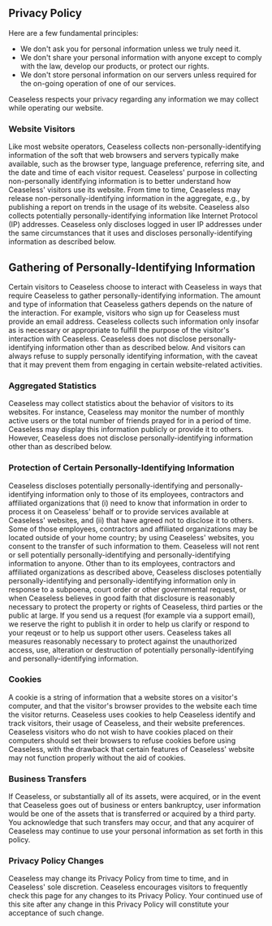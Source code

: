 ## Privacy Policy
Here are a few fundamental principles:
* We don't ask you for personal information unless we truly need it.
* We don't share your personal information with anyone except to comply with the law, develop our products, or protect our rights.
* We don't store personal information on our servers unless required for the on-going operation of one of our services.

Ceaseless respects your privacy regarding any information we may collect while operating our website.

### Website Visitors
Like most website operators, Ceaseless collects non-personally-identifying information of the soft that web browsers and servers typically make available, such as the browser type, language preference, referring site, and the date and time of each visitor request. Ceaseless' purpose in collecting non-personally identifying information is to better understand how Ceaseless' visitors use its website. From time to time, Ceaseless may release non-personally-identifying information in the aggregate, e.g., by publishing a report on trends in the usage of its website.
Ceaseless also collects potentially personally-identifying information like Internet Protocol (IP) addresses. Ceaseless only discloses logged in user IP addresses under the same circumstances that it uses and discloses personally-identifying information as described below.

## Gathering of Personally-Identifying Information
Certain visitors to Ceaseless choose to interact with Ceaseless in ways that require Ceaseless to gather personally-identifying information. The amount and type of information that Ceaseless gathers depends on the nature of the interaction. For example, visitors who sign up for Ceaseless must provide an email address. Ceaseless collects such information only insofar as is necessary or appropriate to fulfill the purpose of the visitor's interaction with Ceaseless. Ceaseless does not disclose personally-identifying information other than as described below. And visitors can always refuse to supply personally identifying information, with the caveat that it may prevent them from engaging in certain website-related activities.

### Aggregated Statistics
Ceaseless may collect statistics about the behavior of visitors to its websites. For instance, Ceaseless may monitor the number of monthly active users or the total number of friends prayed for in a period of time. Ceaseless may display this information publicly or provide it to others. However, Ceaseless does not disclose personally-identifying information other than as described below.

### Protection of Certain Personally-Identifying Information
Ceaseless discloses potentially personally-identifying and personally-identifying information only to those of its employees, contractors and affiliated organizations that (i) need to know that information in order to process it on Ceaseless' behalf or to provide services available at Ceaseless' websites, and (ii) that have agreed not to disclose it to others.
Some of those employees, contractors and affiliated organizations may be located outside of your home country; by using Ceaseless' websites, you consent to the transfer of such information to them. Ceaseless will not rent or sell potentially personally-identifying and personally-identifying information to anyone. Other than to its employees, contractors and affiliated organizations as described above, Ceaseless discloses potentially personally-identifying and personally-identifying information only in response to a subpoena, court order or other governmental request, or when Ceaseless believes in good faith that disclosure is reasonably necessary to protect the property or rights of Ceaseless, third parties or the public at large. If you send us a request (for example via a support email), we reserve the right to publish it in order to help us clarify or respond to your reqeust or to help us support other users.
Ceaseless takes all measures reasonably necessary to protect against the unauthorized access, use, alteration or destruction of potentially personally-identifying and personally-identifying information.

### Cookies
A cookie is a string of information that a website stores on a visitor's computer, and that the visitor's browser provides to the website each time the visitor returns. Ceaseless uses cookies to help Ceaseless identify and track visitors, their usage of Ceaseless, and their website preferences. Ceaseless visitors who do not wish to have cookies placed on their computers should set their browsers to refuse cookies before using Ceaseless, with the drawback that certain features of Ceaseless' website may not function properly without the aid of cookies.

### Business Transfers
If Ceaseless, or substantially all of its assets, were acquired, or in the event that Ceaseless goes out of business or enters bankruptcy, user information would be one of the assets that is transferred or acquired by a third party. You acknowledge that such transfers may occur, and that any acquirer of Ceaseless may continue to use your personal information as set forth in this policy.

### Privacy Policy Changes
Ceaseless may change its Privacy Policy from time to time, and in Ceaseless' sole discretion. Ceaseless encourages visitors to frequently check this page for any changes to its Privacy Policy. Your continued use of this site after any change in this Privacy Policy will constitute your acceptance of such change.

